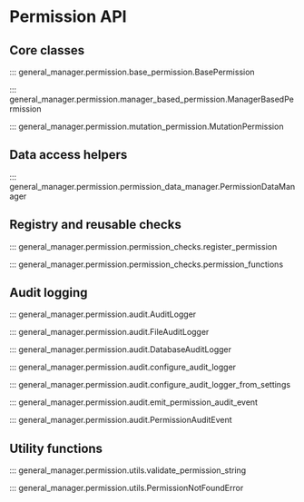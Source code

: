 # Permission API

## Core classes

::: general_manager.permission.base_permission.BasePermission

::: general_manager.permission.manager_based_permission.ManagerBasedPermission

::: general_manager.permission.mutation_permission.MutationPermission

## Data access helpers

::: general_manager.permission.permission_data_manager.PermissionDataManager

## Registry and reusable checks

::: general_manager.permission.permission_checks.register_permission

::: general_manager.permission.permission_checks.permission_functions

## Audit logging

::: general_manager.permission.audit.AuditLogger

::: general_manager.permission.audit.FileAuditLogger

::: general_manager.permission.audit.DatabaseAuditLogger

::: general_manager.permission.audit.configure_audit_logger

::: general_manager.permission.audit.configure_audit_logger_from_settings

::: general_manager.permission.audit.emit_permission_audit_event

::: general_manager.permission.audit.PermissionAuditEvent

## Utility functions

::: general_manager.permission.utils.validate_permission_string

::: general_manager.permission.utils.PermissionNotFoundError
